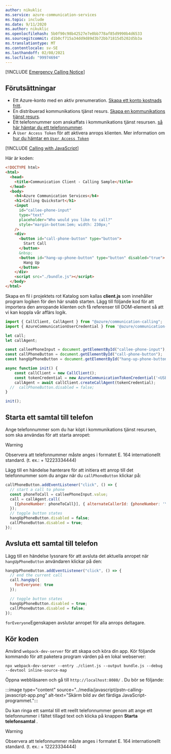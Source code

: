 ```yaml
---
author: nikuklic
ms.service: azure-communication-services
ms.topic: include
ms.date: 9/11/2020
ms.author: nikuklic
ms.openlocfilehash: 5b0f90c98b42527e7e0bb778af85d9990b4d6533
ms.sourcegitcommit: d1b0cf715a34dd9d89d3b72bb71815d5202d5b3a
ms.translationtype: MT
ms.contentlocale: sv-SE
ms.lasthandoff: 02/08/2021
ms.locfileid: "99974694"
---
```

[!INCLUDE [Emergency Calling Notice](../../../includes/emergency-calling-notice-include.md)]
## <a name="prerequisites"></a>Förutsättningar

- Ett Azure-konto med en aktiv prenumeration. [Skapa ett konto kostnads fritt](https://azure.microsoft.com/free/?WT.mc_id=A261C142F). 
- En distribuerad kommunikations tjänst resurs. [Skapa en kommunikations tjänst resurs](../../create-communication-resource.md).
- Ett telefonnummer som anskaffats i kommunikations tjänst resursen. [så här hämtar du ett telefonnummer](../../telephony-sms/get-phone-number.md).
- A `User Access Token` för att aktivera anrops klienten. Mer information om [hur du hämtar en `User Access Token` ](../../access-tokens.md)


[!INCLUDE [Calling with JavaScript](./get-started-javascript-setup.md)]

Här är koden:

```html
<!DOCTYPE html>
<html>
  <head>
    <title>Communication Client - Calling Sample</title>
  </head>
  <body>
    <h4>Azure Communication Services</h4>
    <h1>Calling Quickstart</h1>
    <input 
      id="callee-phone-input"
      type="text"
      placeholder="Who would you like to call?"
      style="margin-bottom:1em; width: 230px;"
    />
    <div>
      <button id="call-phone-button" type="button">
        Start Call
      </button>
      &nbsp;
      <button id="hang-up-phone-button" type="button" disabled="true">
        Hang Up
      </button>
    </div>
    <script src="./bundle.js"></script>
  </body>
</html>
```

Skapa en fil i projektets rot Katalog som kallas **client.js** som innehåller program logiken för den här snabb starten. Lägg till följande kod för att importera den anropande klienten och få referenser till DOM-element så att vi kan koppla vår affärs logik.

```javascript
import { CallClient, CallAgent } from "@azure/communication-calling";
import { AzureCommunicationUserCredential } from '@azure/communication-common';

let call;
let callAgent;

const calleePhoneInput = document.getElementById("callee-phone-input");
const callPhoneButton = document.getElementById("call-phone-button");
const hangUpPhoneButton = document.getElementById("hang-up-phone-button");

async function init() {
    const callClient = new CallClient();
    const tokenCredential = new AzureCommunicationTokenCredential('<USER ACCESS TOKEN with PSTN scope>');
    callAgent = await callClient.createCallAgent(tokenCredential);
  //  callPhoneButton.disabled = false;
}

init();

```

## <a name="start-a-call-to-phone"></a>Starta ett samtal till telefon

Ange telefonnummer som du har köpt i kommunikations tjänst resursen, som ska användas för att starta anropet:
> [!WARNING]
> Observera att telefonnummer måste anges i formatet E. 164 internationellt standard. (t. ex.: + 12223334444)

Lägg till en händelse hanterare för att initiera ett anrop till det telefonnummer som du angav när du `callPhoneButton` klickar på:


```javascript
callPhoneButton.addEventListener("click", () => {
  // start a call to phone
  const phoneToCall = calleePhoneInput.value;
  call = callAgent.call(
    [{phoneNumber: phoneToCall}], { alternateCallerId: {phoneNumber: 'YOUR AZURE REGISTERED PHONE NUMBER HERE: +12223334444'}
  });
  // toggle button states
  hangUpPhoneButton.disabled = false;
  callPhoneButton.disabled = true;
});
```

## <a name="end-a-call-to-phone"></a>Avsluta ett samtal till telefon

Lägg till en händelse lyssnare för att avsluta det aktuella anropet när `hangUpPhoneButton` användaren klickar på den:

```javascript
hangUpPhoneButton.addEventListener("click", () => {
  // end the current call
  call.hangUp({
    forEveryone: true
  });

  // toggle button states
  hangUpPhoneButton.disabled = true;
  callPhoneButton.disabled = false;
});
```

`forEveryone`Egenskapen avslutar anropet för alla anrops deltagare.

## <a name="run-the-code"></a>Kör koden

Använd `webpack-dev-server` för att skapa och köra din app. Kör följande kommando för att paketera program värden på en lokal webserver:


```console
npx webpack-dev-server --entry ./client.js --output bundle.js --debug --devtool inline-source-map
```

Öppna webbläsaren och gå till `http://localhost:8080/` . Du bör se följande:

:::image type="content" source="../media/javascript/pstn-calling-javascript-app.png" alt-text="Skärm bild av det färdiga JavaScript-programmet.":::

Du kan ringa ett samtal till ett reellt telefonnummer genom att ange ett telefonnummer i fältet tillagd text och klicka på knappen **Starta telefonsamtal** .

> [!WARNING]
> Observera att telefonnummer måste anges i formatet E. 164 internationellt standard. (t. ex.: + 12223334444)
